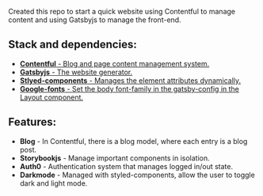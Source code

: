 <style>
  .muted{color:"#e3e3e3"}
  .bold{font-weight:bold;}
</style>

<p>Created this repo to start a quick website using Contentful to manage content and using Gatsbyjs to manage the front-end.

<h2>Stack and dependencies:</h2>
<ul>
  <li>
    <a href="https://www.contentful.com/">
      <span class="bold">Contentful</span> - Blog and page content management system. 
    </a>
  </li>
  <li>
    <a href="https://www.gatsbyjs.com/">
      <span class="bold">Gatsbyjs</span> - The website generator.  
    </a>
  </li>
  <li>
    <a href="https://www.styled-components.com">
      <span class="bold">Stlyed-components</span> - Manages the element attributes dynamically.
    </a>
  </li>
  <li>
    <a href="https://www.gatsbyjs.com/plugins/gatsby-plugin-google-fonts/">
      <span class="bold">Google-fonts</span> - Set the body font-family in the gatsby-config in the Layout component.
    </a>
  </li>
</ul>

<h2>Features:</h2>
<ul>
  <li>
    <span class="bold">Blog</span> - In Contentful, there is a blog model, where each entry is a blog post.
  </li>
  <li>
    <span class="bold muted">Storybookjs</span> - Manage important components in isolation.
  </li>
  <li>
    <span class="bold muted">Auth0</span> - Authentication system that manages logged in/out state.
  </li>
  <li>
    <span class="bold muted">Darkmode</span> - Managed with styled-components, allow the user to toggle dark and light mode. 
  </li>
</ul>
